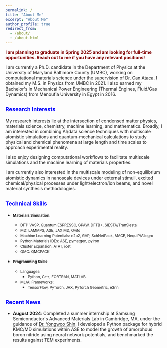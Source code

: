 ```yaml
---
permalink: /
title: "About Me"
excerpt: "About Me"
author_profile: true
redirect_from: 
  - /about/
  - /about.html
---
```


<span style="color: maroon;"><strong>I am planning to graduate in Spring 2025 and am looking for full-time opportunities. Reach out to me if you have any relevant positions!</strong></span>

I am currently a Ph.D. candidate in the Department of Physics at the University of Maryland Baltimore County (UMBC), working on computational materials science under the supervision of [Dr. Can Ataca](https://physics.umbc.edu/people/faculty/ataca/). I obtained my M.S. in Physics from UMBC in 2021. I also earned my Bachelor's in Mechanical Power Engineering (Thermal Engines, Fluid/Gas Dynamics) from Menoufia University in Egypt in 2016. 

## <span style="color: blue; font-size: smaller;">Research Interests</span>

My research interests lie at the intersection of condensed matter physics, materials science, chemistry, machine learning, and mathematics. Broadly, I am interested in combining AI/data science techniques with multiscale atomistic simulations and quantum-mechanical calculations to study physical and chemical phenomena at large length and time scales to approach experimental reality.

I also enjoy designing computational workflows to facilitate multiscale simulations and the machine learning of materials properties. 

I am currently also interested in the multiscale modeling of non-equilibrium atomistic dynamics in nanoscale devices under external stimuli, excited chemical/physical processes under light/electron/ion beams, and novel material synthesis methodologies.

## <span style="color: blue; font-size: smaller;">Technical Skills</span>

- <span style="font-size: smaller;">**Materials Simulation**:</span>
  - <span style="font-size: smaller;">DFT: VASP, Quantum ESPRESSO, GPAW, DFTB+, SIESTA/TranSiesta</span>
  - <span style="font-size: smaller;">MD: LAMMPS, ASE, JAX MD, Ovito</span>
  - <span style="font-size: smaller;">Machine Learning Potentials: n2p2, GAP, SchNetPack, MACE, NequIP/Allegro</span>
  - <span style="font-size: smaller;">Python Materials IDEs: ASE, pymatgen, pyiron</span>
  - <span style="font-size: smaller;">Cluster Expansion: ATAT, icet</span>
  - <span style="font-size: smaller;">QMC: QMCPACK</span>

- <span style="font-size: smaller;">**Programming Skills**:</span>
  - <span style="font-size: smaller;">Languages:</span>
    - <span style="font-size: smaller;">Python, C++, FORTRAN, MATLAB</span>
  - <span style="font-size: smaller;">ML/AI Frameworks:</span>
    - <span style="font-size: smaller;">TensorFlow, PyTorch, JAX, PyTorch Geometric, e3nn</span>

## <span style="color: blue; font-size: smaller;">Recent News</span>

- **August 2024**: Completed a summer internship at Samsung Semiconductor's Advanced Materials Lab in Cambridge, MA, under the guidance of [Dr. Yongwoo Shin](https://scholar.google.com/citations?user=0R3aEUUAAAAJ&hl=en). I developed a Python package for hybrid KMC/MD simulations within ASE to model the growth of amorphous boron nitride using neural network potentials, and benchmarked the results against TEM experiments.
